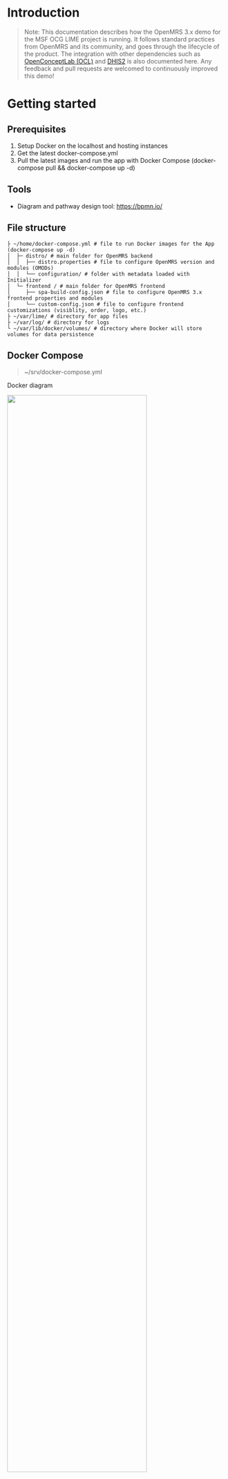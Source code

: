 # Introduction

> Note: This documentation describes how the OpenMRS 3.x demo for the MSF OCG LIME project is running. It follows standard practices from OpenMRS and its community, and goes through the lifecycle of the product. The integration with other dependencies such as [OpenConceptLab (OCL)](https://openconceptlab.org/) and [DHIS2](https://dhis2.org/) is also documented here. Any feedback and pull requests are welcomed to continuously improved this demo! 

# Getting started

## Prerequisites
1. Setup Docker on the localhost and hosting instances
2. Get the latest docker-compose.yml 
3. Pull the latest images and run the app with Docker Compose (docker-compose pull && docker-compose up -d)

## Tools 
- Diagram and pathway design tool: https://bpmn.io/ 

## File structure

```shell
├ ~/home/docker-compose.yml # file to run Docker images for the App (docker-compose up -d)
│  ├─ distro/ # main folder for OpenMRS backend
│  │  ├── distro.properties # file to configure OpenMRS version and modules (OMODs)
│  │  └── configuration/ # folder with metadata loaded with Initializer
│  └─ frontend / # main folder for OpenMRS frontend
│     ├── spa-build-config.json # file to configure OpenMRS 3.x frontend properties and modules
│     └── custom-config.json # file to configure frontend customizations (visiblity, order, logo, etc.)
├ ~/var/lime/ # directory for app files
├ ~/var/log/ # directory for logs
└ ~/var/lib/docker/volumes/ # directory where Docker will store volumes for data persistence
```
## Docker Compose

> ~/srv/docker-compose.yml

Docker diagram
<div>
<img src="./_media/docker-compose.png" width=80%>
</div>

```yml
version: "3.7"

services:
  gateway:
    image: openmrs/openmrs-reference-application-3-gateway:${TAG:-nightly}
    depends_on:
      - frontend
      - backend
    ports:
      - "80:80"

  frontend:
    image: msfocg/openmrs3-frontend:dev
    environment:
      SPA_PATH: /openmrs/spa
      API_URL: /openmrs
      SPA_CONFIG_URLS: /openmrs/spa/custom-config.json
    healthcheck:
      test: ["CMD", "curl", "-f", "http://localhost/"]
      timeout: 5s
    depends_on:
      - backend
    volumes:
      - ./frontend/custom-config.json:/usr/share/nginx/html/custom-config.json

  backend:
    image: msfocg/openmrs3-backend:dev
    depends_on:
      - db
    environment:
      OMRS_CONFIG_MODULE_WEB_ADMIN: ${OMRS_CONFIG_MODULE_WEB_ADMIN:-true}
      OMRS_CONFIG_AUTO_UPDATE_DATABASE: ${OMRS_CONFIG_AUTO_UPDATE_DATABASE:-true}
      OMRS_CONFIG_CREATE_TABLES: ${OMRS_CONFIG_CREATE_TABLES:-true}
      OMRS_CONFIG_CONNECTION_SERVER: ${OMRS_CONFIG_CONNECTION_SERVER:-db}
      OMRS_CONFIG_CONNECTION_DATABASE: ${OMRS_CONFIG_CONNECTION_DATABASE:-openmrs}
      OMRS_CONFIG_CONNECTION_USERNAME: ${OPENMRS_DB_USER:-openmrs}
      OMRS_CONFIG_CONNECTION_PASSWORD: ${OPENMRS_DB_PASSWORD:-openmrs}
    healthcheck:
      test: ["CMD", "curl", "-f", "http://localhost:8080/openmrs"]
      timeout: 5s
    volumes:
      - openmrs-data:/openmrs/data
      - ./distro/configuration:/openmrs/distribution/openmrs_config

  # MariaDB
  db:
    image: mariadb:10.8.2
    command: "mysqld --character-set-server=utf8 --collation-server=utf8_general_ci"
    healthcheck:
      test: "mysql --user=${OMRS_DB_USER:-openmrs} --password=${OMRS_DB_PASSWORD:-openmrs} --execute \"SHOW DATABASES;\""
      interval: 3s
      timeout: 1s
      retries: 5
    environment:
      MYSQL_DATABASE: ${OMRS_CONFIG_CONNECTION_DATABASE:-openmrs}
      MYSQL_USER: ${OMRS_DB_USER:-openmrs}
      MYSQL_PASSWORD: ${OMRS_DB_PASSWORD:-openmrs}
      MYSQL_ROOT_PASSWORD: ${MYSQL_ROOT_PASSWORD:-openmrs}
    volumes:
      - db-data:/var/lib/mysql

volumes:
  openmrs-data: ~
  db-data: ~

```



# Configure

Types of configurations:
1. OpenMRS version (/distro/distro.properties)
2. Backend modules (/distro/distro.properties)
3. Frontend modules (/frontend/spa-build-config.json)
4. Frontend customizations (/frontend/custom-config.json)
5. Metadata (/distro/configuration) 
6. Concepts and content (OCL)

> #### [Diagram representing the types of configuration](https://docs.google.com/drawings/d/1FqoAuYAhWf-P8YAd18wHN-7yRBnAKEkrabBSGOCkWr8/edit?usp=sharing)


## OpenMRS version

> /distro/distro.properties

```shell
name=Ref 3.x distro
version=3.0.0
war.openmrs=${openmrs.version}
```
## Backend modules

> /distro/distro.properties

```shell
omod.initializer=${initializer.version}
omod.fhir2=${fhir2.version}
omod.webservices.rest=${webservices.rest.version}
omod.idgen=${idgen.version}
omod.addresshierarchy=${addresshierarchy.version}
omod.openconceptlab=${openconceptlab.version}
omod.attachments=${attachments.version}
omod.queue=${queue.version}
omod.appointments=${appointments.version}
omod.appointments.groupId=org.bahmni.module
omod.cohort=${cohort.version}
omod.reporting=${reporting.version}
omod.reportingrest=${reportingrest.version}
omod.calculation=${calculation.version}
omod.serialization.xstream=${serialization-xstream.version}
omod.serialization.xstream.type=omod
```
## Frontend modules

> /frontend/spa-build-config.json

```json
{
  "frontendModules": {
    "@openmrs/esm-devtools-app": "next",
    "@openmrs/esm-implementer-tools-app": "next",
    "@openmrs/esm-login-app": "next",
    "@openmrs/esm-offline-tools-app": "next",
    "@openmrs/esm-primary-navigation-app": "next",
    "@openmrs/esm-home-app": "next",
    "@openmrs/esm-form-entry-app": "next",
    "@openmrs/esm-generic-patient-widgets-app": "next",
    "@openmrs/esm-patient-allergies-app": "next",
    "@openmrs/esm-patient-appointments-app": "next",
    "@openmrs/esm-patient-attachments-app": "next",
    "@openmrs/esm-patient-banner-app": "next",
    "@openmrs/esm-patient-biometrics-app": "next",
    "@openmrs/esm-patient-chart-app": "next",
    "@openmrs/esm-patient-conditions-app": "next",
    "@openmrs/esm-patient-forms-app": "next",
    "@openmrs/esm-patient-medications-app": "next",
    "@openmrs/esm-patient-notes-app": "next",
    "@openmrs/esm-patient-programs-app": "next",
    "@openmrs/esm-patient-test-results-app": "next",
    "@openmrs/esm-patient-vitals-app": "next",
    "@openmrs/esm-active-visits-app": "next",
    "@openmrs/esm-appointments-app": "next",
    "@openmrs/esm-outpatient-app": "next",
    "@openmrs/esm-patient-list-app": "next",
    "@openmrs/esm-patient-registration-app": "next",
    "@openmrs/esm-patient-search-app": "next",
    "@openmrs/esm-openconceptlab-app": "next",
    "@openmrs/esm-dispensing-app": "next",
    "@openmrs/esm-fast-data-entry-app": "next",
    "@openmrs/esm-cohort-builder-app": "next",
    "@openmrs/esm-form-builder-app": "next"
  },
  "spaPath": "$SPA_PATH",
  "apiUrl": "$API_URL",
  "configUrls": ["$SPA_CONFIG_URLS"],
  "importmap": "$SPA_PATH/importmap.json"
}

```

## Frontend customizations

> /frontend/custom-config.json

### Examples

#### Modify branding and styleguide
```json
"@openmrs/esm-patient-chart-app": {
  "logo": {
    "src": "header-logo.png"
  }
},
"@openmrs/esm-login-app": {
  "logo": {
    "src": "logo.png"
  }
},
"@openmrs/esm-primary-navigation-app": {
  "logo": {
    "src": "header-logo.png"
  }
},
"@openmrs/esm-styleguide": {
  "Brand color #1": "#D7211E",
  "Brand color #2": "#414141",
  "Brand color #3": "#D7211E"
}
```

#### Modify navigation 
```json
"@openmrs/esm-primary-navigation-app": {
  "extensionSlots": {
    "patient-chart-dashboard-slot": {
      "remove": [
        "offline-tools-patient-chart-actions-dashboard-link"
      ]
    }
  }
}
```


#### Modify the registration content
```json
"@openmrs/esm-patient-registration-app": {
  "fieldDefinitions": [
    {
      "id": "referredby",
      "name": "Referred by",
      "type": "person attribute",
      "uuid": "4dd56a75-14ab-4148-8700-1f4f704dc5b0",
      "answerConceptSetUuid": "6682d17f-0777-45e4-a39b-93f77eb3531c",
      "validation": {
        "matches": ""
      }
    }
  ],
  "sectionDefinitions": [
    {
      "id": "additionalDetails",
      "name": "Additional Details",
      "fields": [
        "referredby"
      ]
    }
  ],
  "sections": [
    "demographics",
    "relationships",
    "contact",
    "additionalDetails"
  ],
  "fieldConfigurations": {
    "gender": [
      {
        "id": "male",
        "value": "Male",
        "label": "Male"
      },
      {
        "id": "female",
        "value": "Female",
        "label": "Female"
      },
      {
        "id": "other",
        "value": "Other",
        "label": "Other"
      }
    ]
  }
}
```

#### Modify the vital signs form
```json
"@openmrs/esm-patient-vitals-app": {
  "vitals": {
    "useFormEngine": true,
    "formName": "Surgical Operation",
    "formUuid": "96637f12-3c04-311f-b477-3fa6a866e895",
    "encounterTypeUuid": "67a71486-1a54-468f-ac3e-7091a9a79584"
  }
}
```


## Metadata


Configurations are loaded through the Initializer module and located in the configuration folder
> /distro/configuration
```shell
# Configuration files are loaded when restarting OpenMRS and the Docker backend image
docker restart lime-emr-project-demo-backend
```

## Concepts and content

Content is organized in OpenConceptLab (OCL), in the [LIME Demo collection](https://app.openconceptlab.org/#/orgs/MSFOCG/collections/lime-demo/ ) and manually exported as ZIP files, then added to the configuration:
> /distro/configuration/OCL

In CSV templats
1. Define project-specific metadata
In OpenConceptLab (OCL)
2. Identify concepts that can be reused in a) CIEL source b) MSF sources
3. Create new concepts if needed in MSF OCG source
4. Create collections of concepts needed for the implementation (per program, per form, and generic ones)
5. Release the collection and export it as a ZIP file
In distribution configuration
1. Add the ZIP file in /distro/configuration/ampathforms/___.zip
2. Restart OpenMRS to verify that the new concepts are well loaded in the OpenMRS dictionnary 

### OpenConceptLab (OCL)

UUID formula for Excel:
```shell
=LOWER(CONCATENATE(DEC2HEX(RANDBETWEEN(0,POWER(16,8)),8),"-",DEC2HEX(RANDBETWEEN(0,POWER(16,4)),4),"-","4",DEC2HEX(RANDBETWEEN(0,POWER(16,3)),3),"-",DEC2HEX(RANDBETWEEN(8,11)),DEC2HEX(RANDBETWEEN(0,POWER(16,3)),3),"-",DEC2HEX(RANDBETWEEN(0,POWER(16,8)),8),DEC2HEX(RANDBETWEEN(0,POWER(16,4)),4)))
```

# Translations

## Configuration

1. Add the locale in the supported language in the distro in: https://github.com/openmrs/openmrs-distro-referenceapplication/blob/758a11fc510df7dd09e23b565ebc8e366cf9e673/distro/configuration/globalproperties/i18n.xml#L5

## Frontend UI

1. checkout the mono repo
2. install dependencies using `yarn`
3. add new language locale code
4. create additional translation files using `yarn run extract-translations`
5. update the translation files
6. reflect translations in Transifex
7. commit and pull request

List of i18next parsers
- https://github.com/openmrs/openmrs-esm-core/blob/17830ad39ae631d33a4db9b6a7e1b021ce8e8847/tools/i18next-parser.config.js#L45
- https://github.com/openmrs/openmrs-esm-patient-chart/blob/46602a6a9f8d60be01a11d538226c095d433b589/tools/i18next-parser.config.js#L45
- https://github.com/openmrs/openmrs-esm-patient-management/blob/40ca359d14608f0cea13677a1d2633e9b0ccd8c2/tools/i18next-parser.config.js#L45
- https://github.com/openmrs/openmrs-esm-template-app/blob/5844f04c5d9e249f0342f2cbbf0bf66010d6e2d0/i18next-parser.config.js#L45
- https://github.com/openmrs/openmrs-esm-admin-tools/blob/4ebc0cb3206bf124812d3169f1048c182ee00cb4/tools/i18next-parser.config.js#L45
- https://github.com/openmrs/openmrs-esm-fast-data-entry-app/blob/d75f71933dcd8ccc36c27496d7ba498ade016f4e/tools/i18next-parser.config.js#L45

## Forms and content

1. add translation in OCL concepts
2. pull release in OpenMRS from OCL using the Initializer
3. leave the form labels empty to pull the label based on the translations in the concepts

# Build
Docker images will automatically be rebuilt and pushed to [Docker Hub of MSF OCG](https://hub.docker.com/r/msfocg) when binaries or configurations are modified. 

## Actions


### Build Docker images
### Update metadata and content

#### Update OpenMRS frontend
rebuild frontend image in Github Actions
docker compose --profile openmrs3 pull
docker compose --profile openmrs3 up d
#### Update OpenMRS backend
rebuild backend image in Github Actions
docker compose --profile openmrs3 pull
docker compose --profile openmrs3 up d
#### Update content
git pull
docker restart backent

### Update documentation

## Branches

<div>
<img src="./_media/development-workflow.png" width=80%>
</div>

## Environments 

Dev, QA/UAT, Preprod, prod

| Environment | Dockerfile | Docker compose | Comment |
|---|---|---|---|
| Local | Modified to load custom frontend assets (logo, config json, etc.) | docker-compose.local.yml | Loading distro/configuration from the Docker host (local machine) when restarting the Docker backend, frontend must be rebuilt if modified (assets, spa modules, etc) |
| Dev/Staging/Prod | Modified to load custom frontend assets (logo, config json, etc.) | docker-compose.yml | Loading frontend and backend Docker images built in Github actions and pushed to Docker Hub |

# Deploy 

## On localhost
```shell
# SSH Azure instance via jumphost
ssh username@____.cloudapp.azure.com -p ____
# switch to sudo privileges
sudo su
# Start OpenMRS
docker-compose up -d
# Verify that OpenMRS services are running
docker ps
# IF docker-compose file is missing, download configuration, then start OpenMRS
curl https://raw.githubusercontent.com/openmrs/openmrs-distro-referenceapplication/main/docker-compose.yml > docker-compose.yml 
# Verify that the web app is available
https://___.cloudapp.azure.com 
# All done!
```

## In the Cloud

Ansible script to build

```shell
# Add Ansible repository
sudo apt-add-repository ppa:ansible/ansible
# Refresh system package index
sudo apt update
# Install Ansible
sudo apt install ansible
# Run the recipe
ansible-playbook -i inventories/dev.ini playbook.yaml --ask-become-pass
```
## On premises 

# Maintain

Type of maintenance activities

| Activity | Comments |
|---|---|
| 1. Backup data and patient files | Automated, nightly, locally on production |
| 2. Synchronize production data with QA and DEV environments | Manual, from GitHub Sync actions |
| 3. Upgrade binaries | Manual, from GitHub Build actions |
| 4. Update metadata and configurations | Manual, from GitHub Build actions |

## Backup

**Note:** 
To ensure that your backup system is working correctly see [Database and Patient File Backup Testing Documentation](./backup_testing.md).
This document provides a straightforward testing procedure for database and patient files backup. It covers initiation, verification, error handling, logs management, cleanup, and dependency installation.

### Overview

<div>
<img src="./_media/backup-diagram.png" width=50%>
</div>


#### Instructions to backup the database on a daily or weekly basis, encrypt it, and transfer to another location:

### Prerequisites

#### Step 1: Install GPG on the backup server

You can install GPG on your backup server using your distribution's package manager. For example, on Ubuntu or Debian, you can use the following command:
```shell
sudo apt-get update
sudo apt-get install gnupg
```

#### Step 2: Generate a GPG key pair

You can generate a GPG key pair using the following command:

```shell
gpg --gen-key
```

This will launch a series of prompts to configure your key pair. Follow the prompts to create your key pair.

#### Step 3: Export the public key

Once you have generated your key pair, you need to export the public key and share it with the users who will be encrypting backups for you.

You can export the public key using the following command:

```shell
gpg --export -a "Your Name" > public_key.asc
```
Replace "Your Name" with the name you used when generating your key pair.

#### Step 4: Encrypt backups using GPG

To encrypt a backup using GPG, you can use the following command:

```shell
gpg --encrypt --recipient "Your Name" backup_file.tar.gz
```
Replace "Your Name" with the name associated with your GPG key pair, and replace "backup_file.tar.gz" with the name of your backup file.

### Consolidated script 

```shell
#!/bin/bash

# Set the date format
now=$(date +"%Y_%m_%d")

# Perform daily incremental backup of the database
docker exec openmrs-db /usr/bin/mysqldump --max_allowed_packet=51012M -u '****' --password='******' openmrs --skip-lock-tables --single-transaction --skip-triggers | gzip -v > /openmrs/backup/lime_dc_db_daily_$now.sql.gz

# Perform weekly incremental backup of the database
if [ $(date +%u) -eq 7 ]; then
  docker exec openmrs-db /usr/bin/mysqldump --max_allowed_packet=51012M -u '****' --password='******' openmrs --skip-lock-tables --single-transaction --skip-triggers | gzip -v > /openmrs/backup/lime_dc_db_weekly_$now.sql.gz
fi

# Encrypt backup file using GPG
gpg --encrypt --recipient "Your Name" /ptracker/backup/ptracker_dc_db.sql.gz

# Perform incremental backup of the storage and files
rsync -a --delete /lime/storage/ backup@172.24.xx.xx:/openmrs/backup/lime_dc_storage/

# Perform incremental backup of the OpenMRS files
rsync -a --delete /lime/openmrs/ backup@172.24.xx.xx:/openmrs/backup/lime_dc_files/

# Create a log message with timestamp
echo "$(date): Daily and weekly incremental backup of OpenMRS database and incremental backup of storage and files has been performed."
```
This script performs a MySQL dump of an OpenMRS database, compresses the output and transfers it to a backup server. It also adds a time stamp message to a log file.

### Line-by-line explanation of the script

```now=$(date +"%Y_%m_%d")```: This line creates a variable now that captures the current date in the format of year, month, and day.

```shell docker exec ptracker-openmrs-db /usr/bin/mysqldump --max_allowed_packet=51012M -u '****' --password='******' openmrs --skip-lock-tables | gzip -v > /lime/backup/lime_dc_db.sql.gz```: This line uses Docker to execute a MySQL dump command with specific parameters. It dumps the database named openmrs to the standard output and pipes it to gzip, which compresses the output. The compressed output is then redirected to a backup file named ptracker_dc_db.sql.gz in the /ptracker/backup/ directory.

```scp -i '/openmrs/backup/backup_key' /openmrs/backup/lime_dc_db.sql.gz backup@172.24.xx.xx:/openmrs/backup/lime_dc_db_$now.sql.gz```: This line uses scp to securely copy the backup file to a backup server. It uses the key stored in /lime/backup/backup_key to authenticate the transfer. The file is transferred to the user backup at IP address 172.24.xx.xx, and it is renamed to include the timestamp variable $now in the file name.

```echo $now Backup of openmrs db has run```: This line appends a message to a log file that confirms that the backup has been run. The message includes the timestamp variable $now.


### Quick backup of the database in Docker
#### Backup
```docker exec openmrs-db /usr/bin/mysqldump --max_allowed_packet=51012M --verbose -u '****' --password='****' openmrs --skip-lock-tables --single-transaction --skip-triggers | gzip -v > openmrs_db_backup.sql.gz```
#### Transfer locally
```scp -P 22 user@remote_server:/remote_directory/openmrs_db_backup.sql.gz /destination```
#### Restore
```docker exec openmrs-db /usr/bin/mysqldump --max_allowed_packet=51012M --verbose -u '****' --password='****' openmrs --skip-lock-tables --single-transaction --skip-triggers | gzip -v > /destination/openmrs_db_backup.sql.gz``` 

## Deitentify

## Restore

## Update 

Type of updates:
1. Binaries (OpenMRS files) - updated by Build actions
2. Metadata and configuration - updated by Configuration actions
3. Local data update - done manually by project team

Latest images can be pulled on instances using the Docker command:
```shell
docker-compose pull && docker-compose up -d
```

# Development tooling

## Local database 
### Connect DBeaver to the Docker MariaDB container
1. Update the openmrs user to be usable from the host machine
```shell
## Login in the MariaDB container
docker exec -it lime-emr-project-demo-db-1 sh
## Connect to MySQL as root
mysql -u root -p 
## Update the host allowance of the openmrs user 
update mysql.user set host='%' where user='openmrs'
```
2. In MariaDB
  a. Set the server host as "localhost", the port as "3306", the database as "openmrs" and the database authentication username as "openmrs" 
  b. In the driver properties, set the "allowPublicKeyRetrieval" to "true"
3. Test the connection to confirm that it is successful
4. Configure the Proxy SSH/Proxy to do the same on a remote server
